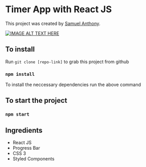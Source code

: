 # Timer App with React JS 

This project was created by [Samuel Anthony](https://twitter.com/sam1an).

[![IMAGE ALT TEXT HERE](https://img.youtube.com/vi/psQquXiN5O8/0.jpg)](https://www.youtube.com/watch?v=psQquXiN5O8)


## To install

Run `git clone [repo-link]` to grab this project from github

### `npm install`

To install the neccessary dependencies run the above command

## To start the project

### `npm start`

## Ingredients

- React JS
- Progress Bar
- CSS 3
- Styled Components
